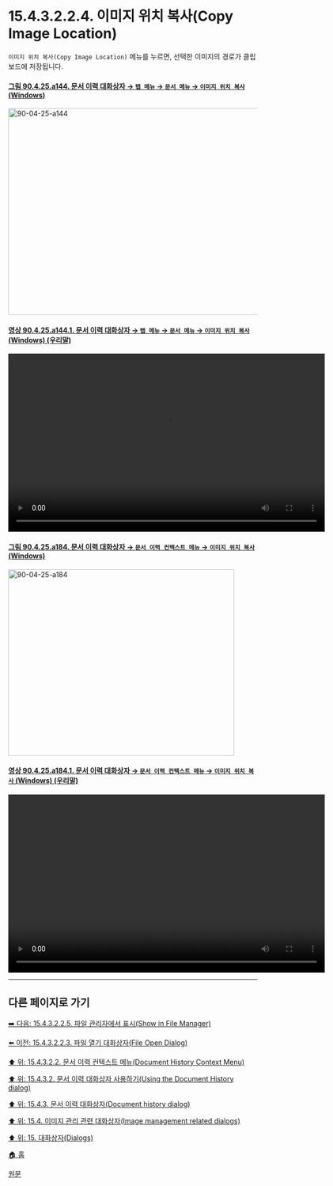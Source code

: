 # 15.4.3.2.2.4. 이미지 위치 복사(Copy Image Location)
`이미지 위치 복사(Copy Image Location)` 메뉴를 누르면, 선택한 이미지의 경로가 클립보드에 저장됩니다.

<a id="90-04-25-a144"></a>

#### [그림 90.4.25.a144. 문서 이력 대화상자 → `탭 메뉴` → `문서 메뉴` → `이미지 위치 복사` (Windows)](./90-04-0025-document_history.md#90-04-25-a144)
<img width="845" height="418" alt="90-04-25-a144" src="https://github.com/user-attachments/assets/d6dc45f8-1fe2-4d8f-983c-580c96850b7c" />

<a id="90-04-25-a144-01"></a>

#### [영상 90.4.25.a144.1. 문서 이력 대화상자 → `탭 메뉴` → `문서 메뉴` → `이미지 위치 복사` (Windows) (우리말)](./90-04-0025-document_history.md#90-04-25-a144-01)
<video controls="controls" width="640" height="360" src="https://github.com/user-attachments/assets/07948442-b8bb-4c7b-a4f6-63f94e1d9048"></video>

<a id="90-04-25-a184"></a>

#### [그림 90.4.25.a184. 문서 이력 대화상자 → `문서 이력 컨텍스트 메뉴` → `이미지 위치 복사` (Windows)](./90-04-0025-document_history.md#90-04-25-a184)
<img width="457" height="377" alt="90-04-25-a184" src="https://github.com/user-attachments/assets/fcd383e7-f217-4c48-b861-880d176a246c" />

<a id="90-04-25-a184-01"></a>

#### [영상 90.4.25.a184.1. 문서 이력 대화상자 → `문서 이력 컨텍스트 메뉴` → `이미지 위치 복사` (Windows) (우리말)](./90-04-0025-document_history.md#90-04-25-a184-01)
<video controls="controls" width="640" height="360" src="https://github.com/user-attachments/assets/53c487fc-b45e-4c15-b031-fb47924b5dde"></video>

***

## 다른 페이지로 가기

[➡️ 다음: 15.4.3.2.2.5. 파일 관리자에서 표시(Show in File Manager)](./15-04-03-02-02-05-show_in_file_manager.md)

[⬅️ 이전: 15.4.3.2.2.3. 파일 열기 대화상자(File Open Dialog)](./15-04-03-02-02-03-file_open_dialog.md)

[⬆️ 위: 15.4.3.2.2. 문서 이력 컨텍스트 메뉴(Document History Context Menu)](./15-04-03-02-02-00-document_history_context_menu.md)

[⬆️ 위: 15.4.3.2. 문서 이력 대화상자 사용하기(Using the Document History dialog)](./15-04-03-02-00-using_the_document_history_dialog.md)

[⬆️ 위: 15.4.3. 문서 이력 대화상자(Document history dialog)](./15-04-03-00-document-history-dialog.md)

[⬆️ 위: 15.4. 이미지 관리 관련 대화상자(Image management related dialogs)](./15-04-00-image-management-related-dialogs.md)

[⬆️ 위: 15. 대화상자(Dialogs)](./15-00-dialogs.md)

[🏠 홈](./00-home.md)

[원문](https://docs.gimp.org/2.10/ko/gimp-document-dialog.html#gimp-document-history-menu)